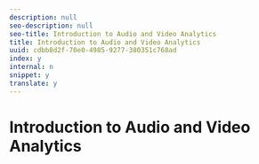 ```yaml
---
description: null
seo-description: null
seo-title: Introduction to Audio and Video Analytics
title: Introduction to Audio and Video Analytics
uuid: cdbb8d2f-70e0-4985-9277-380351c768ad
index: y
internal: n
snippet: y
translate: y
---
```


# Introduction to Audio and Video Analytics

